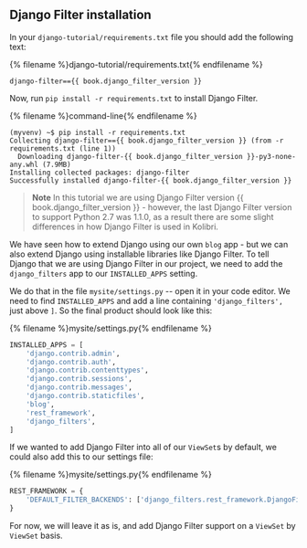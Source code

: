 ## Django Filter installation

In your `django-tutorial/requirements.txt` file you should add the following text:

{% filename %}django-tutorial/requirements.txt{% endfilename %}
```
django-filter=={{ book.django_filter_version }}
```

Now, run `pip install -r requirements.txt` to install Django Filter.

{% filename %}command-line{% endfilename %}
```
(myvenv) ~$ pip install -r requirements.txt
Collecting django-filter=={{ book.django_filter_version }} (from -r requirements.txt (line 1))
  Downloading django-filter-{{ book.django_filter_version }}-py3-none-any.whl (7.9MB)
Installing collected packages: django-filter
Successfully installed django-filter-{{ book.django_filter_version }}
```

> **Note** In this tutorial we are using Django Filter version {{ book.django_filter_version }} - however, the last Django Filter version to support Python 2.7 was 1.1.0, as a result there are some slight differences in how Django Filter is used in Kolibri.

We have seen how to extend Django using our own `blog` app - but we can also extend Django using installable libraries like Django Filter. To tell Django that we are using Django Filter in our project, we need to add the `django_filters` app to our `INSTALLED_APPS` setting.

We do that in the file `mysite/settings.py` -- open it in your code editor. We need to find `INSTALLED_APPS` and add a line containing `'django_filters',` just above `]`. So the final product should look like this:

{% filename %}mysite/settings.py{% endfilename %}
```python
INSTALLED_APPS = [
    'django.contrib.admin',
    'django.contrib.auth',
    'django.contrib.contenttypes',
    'django.contrib.sessions',
    'django.contrib.messages',
    'django.contrib.staticfiles',
    'blog',
    'rest_framework',
    'django_filters',
]
```

If we wanted to add Django Filter into all of our `ViewSet`s by default, we could also add this to our settings file:

{% filename %}mysite/settings.py{% endfilename %}
```python
REST_FRAMEWORK = {
    'DEFAULT_FILTER_BACKENDS': ['django_filters.rest_framework.DjangoFilterBackend']
}
```

For now, we will leave it as is, and add Django Filter support on a `ViewSet` by `ViewSet` basis.